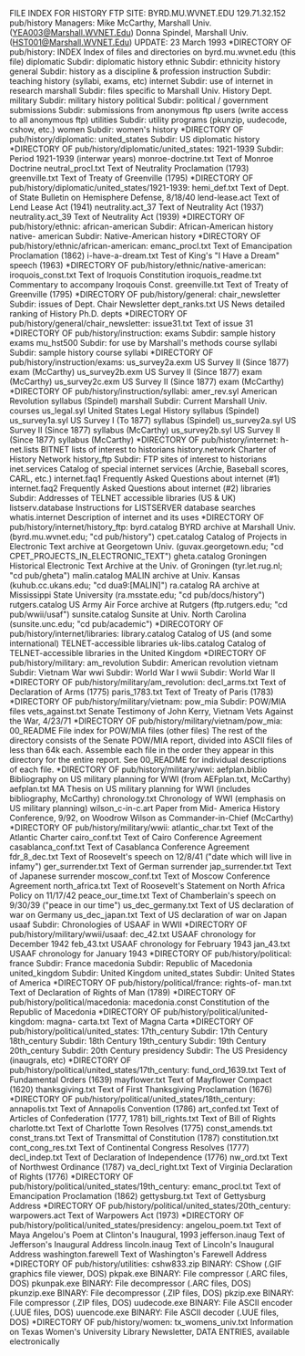 FILE INDEX FOR HISTORY FTP SITE: BYRD.MU.WVNET.EDU 129.71.32.152 pub/history
Managers: Mike McCarthy, Marshall Univ. (YEA003@Marshall.WVNET.Edu) Donna
Spindel, Marshall Univ. (HST001@Marshall.WVNET.Edu) UPDATE: 23 March 1993
*DIRECTORY OF pub/history: INDEX Index of files and directories on
byrd.mu.wvnet.edu (this file) diplomatic Subdir: diplomatic history ethnic
Subdir: ethnicity history general Subdir: history as a discipline & profession
instruction Subdir: teaching history (syllabi, exams, etc) internet Subdir:
use of internet in research marshall Subdir: files specific to Marshall Univ.
History Dept. military Subdir: military history political Subdir: political /
government submissions Subdir: submissions from anonymous ftp users (write
access to all anonymous ftp) utilities Subdir: utility programs (pkunzip,
uudecode, cshow, etc.) women Subdir: women's history *DIRECTORY OF
pub/history/diplomatic: united_states Subdir: US diplomatic history *DIRECTORY
OF pub/history/diplomatic/united_states: 1921-1939 Subdir: Period 1921-1939
(interwar years) monroe-doctrine.txt Text of Monroe Doctrine neutral_procl.txt
Text of Neutrality Proclamation (1793) greenville.txt Text of Treaty of
Greenville (1795) *DIRECTORY OF
pub/history/diplomatic/united_states/1921-1939: hemi_def.txt Text of Dept. of
State Bulletin on Hemisphere Defense, 8/18/40 lend-lease.act Text of Lend
Lease Act (1941) neutrality.act_37 Text of Neutrality Act (1937)
neutrality.act_39 Text of Neutrality Act (1939) *DIRECTORY OF
pub/history/ethnic: african-american Subdir: African-American history native-
american Subdir: Native-American history *DIRECTORY OF
pub/history/ethnic/african-american: emanc_procl.txt Text of Emancipation
Proclamation (1862) i-have-a-dream.txt Test of King's "I Have a Dream" speech
(1963) *DIRECTORY OF pub/history/ethnic/native-american: iroquois_const.txt
Text of Iroquois Constitution iroquois_readme.txt Commentary to accompany
Iroqouis Const. greenville.txt Text of Treaty of Greenville (1795) *DIRECTORY
OF pub/history/general: chair_newsletter Subdir: issues of Dept. Chair
Newsletter dept_ranks.txt US News detailed ranking of History Ph.D. depts
*DIRECTORY OF pub/history/general/chair_newsletter: issue31.txt Text of issue
31 *DIRECTORY OF pub/history/instruction: exams Subdir: sample history exams
mu_hst500 Subdir: for use by Marshall's methods course syllabi Subdir: sample
history course syllabi *DIRECTORY OF pub/history/instruction/exams:
us_survey2a.exm US Survey II (Since 1877) exam (McCarthy) us_survey2b.exm US
Survey II (Since 1877) exam (McCarthy) us_survey2c.exm US Survey II (Since
1877) exam (McCarthy) *DIRECTORY OF pub/history/instruction/syllabi:
amer_rev.syl American Revolution syllabus (Spindel) marshall Subdir: Current
Marshall Univ. courses us_legal.syl United States Legal History syllabus
(Spindel) us_survey1a.syl US Survey I (To 1877) syllabus (Spindel)
us_survey2a.syl US Survey II (Since 1877) syllabus (McCarthy) us_survey2b.syl
US Survey II (Since 1877) syllabus (McCarthy) *DIRECTORY OF
pub/history/internet: h-net.lists BITNET lists of interest to historians
history.network Charter of History Network history_ftp Subdir: FTP sites of
interest to historians inet.services Catalog of special internet services
(Archie, Baseball scores, CARL, etc.) internet.faq1 Frequently Asked Questions
about internet (#1) internet.faq2 Frequently Asked Questions about internet
(#2) libraries Subdir: Addresses of TELNET accessible libraries (US & UK)
listserv.database Instructions for LISTSERVER database searches
whatis.internet Description of internet and its uses *DIRECTORY OF
pub/history/internet/history_ftp: byrd.catalog BYRD archive at Marshall Univ.
(byrd.mu.wvnet.edu; "cd pub/history") cpet.catalog Catalog of Projects in
Electronic Text archive at Georgetown Univ. (guvax.georgetown.edu; "cd
CPET_PROJECTS_IN_ELECTRONIC_TEXT") gheta.catalog Groningen Historical
Electronic Text Archive at the Univ. of Groningen (tyr.let.rug.nl; "cd
pub/gheta") malin.catalog MALIN archive at Univ. Kansas (kuhub.cc.ukans.edu;
"cd dua9:[MALIN]") ra.catalog RA archive at Mississippi State University
(ra.msstate.edu; "cd pub/docs/history") rutgers.catalog US Army Air Force
archive at Rutgers (ftp.rutgers.edu; "cd pub/wwii/usaf") sunsite.catalog
Sunsite at Univ. North Carolina (sunsite.unc.edu; "cd pub/academic")
*DIRECOTORY OF pub/history/internet/libraries: library.catalog Catalog of US
(and some international) TELNET-accessible libraries uk-libs.catalog Catalog
of TELNET-accessible libraries in the United Kingdom *DIRECTORY OF
pub/history/military: am_revolution Subdir: American revolution vietnam
Subdir: Vietnam War wwi Subdir: World War I wwii Subdir: World War II
*DIRECTORY OF pub/history/military/am_revolution: decl_arms.txt Text of
Declaration of Arms (1775) paris_1783.txt Text of Treaty of Paris (1783)
*DIRECTORY OF pub/history/military/vietnam: pow_mia Subdir: POW/MIA files
vets_against.txt Senate Testimony of John Kerry, Vietnam Vets Against the War,
4/23/71 *DIRECTORY OF pub/history/military/vietnam/pow_mia: 00_README File
index for POW/MIA files (other files) The rest of the directory consists of
the Senate POW/MIA report, divided into ASCII files of less than 64k each.
Assemble each file in the order they appear in this directory for the entire
report. See 00_README for individual descriptions of each file. *DIRECTORY OF
pub/history/military/wwi: aefplan.biblio Bibliography on US military planning
for WWI (from AEFplan.txt, McCarthy) aefplan.txt MA Thesis on US military
planning for WWI (includes bibliography, McCarthy) chronology.txt Chronology
of WWI (emphasis on US military planning) wilson_c-in-c.art Paper from Mid-
America History Conference, 9/92, on Woodrow Wilson as Commander-in-Chief
(McCarthy) *DIRECTORY OF pub/history/military/wwii: atlantic_char.txt Text of
the Atlantic Charter cairo_conf.txt Text of Cairo Conference Agreement
casablanca_conf.txt Text of Casablanca Conference Agreement fdr_8_dec.txt Text
of Roosevelt's speech on 12/8/41 ("date which will live in infamy")
ger_surrender.txt Text of German surrender jap_surrender.txt Text of Japanese
surrender moscow_conf.txt Text of Moscow Conference Agreement north_africa.txt
Text of Roosevelt's Statement on North Africa Policy on 11/17/42
peace_our_time.txt Text of Chamberlain's speech on 9/30/39 ("peace in our
time") us_dec_germany.txt Text of US declaration of war on Germany
us_dec_japan.txt Text of US declaration of war on Japan usaaf Subdir:
Chronologies of USAAF in WWII *DIRECTORY OF pub/history/military/wwii/usaaf:
dec_42.txt USAAF chronology for December 1942 feb_43.txt USAAF chronology for
February 1943 jan_43.txt USAAF chronology for January 1943 *DIRECTORY OF
pub/history/political: france Subdir: France macedonia Subdir: Republic of
Macedonia united_kingdom Subdir: United Kingdom united_states Subdir: United
States of America *DIRECTORY OF pub/history/political/france: rights-of-
man.txt Text of Declaration of Rights of Man (1789) *DIRECTORY OF
pub/history/political/macedonia: macedonia.const Constitution of the Republic
of Macedonia *DIRECTORY OF pub/history/political/united-kingdom: magna-
carta.txt Text of Magna Carta *DIRECTORY OF
pub/history/political/united_states: 17th_century Subdir: 17th Century
18th_century Subdir: 18th Century 19th_century Subdir: 19th Century
20th_century Subdir: 20th Century presidency Subdir: The US Presidency
(inaugrals, etc) *DIRECTORY OF
pub/history/political/united_states/17th_century: fund_ord_1639.txt Text of
Fundamental Orders (1639) mayflower.txt Text of Mayflower Compact (1620)
thanksgiving.txt Text of First Thanksgiving Proclamation (1676) *DIRECTORY OF
pub/history/political/united_states/18th_century: annapolis.txt Text of
Annapolis Convention (1786) art_confed.txt Text of Articles of Confederation
(1777, 1781) bill_rights.txt Text of Bill of Rights charlotte.txt Text of
Charlotte Town Resolves (1775) const_amends.txt const_trans.txt Text of
Transmittal of Constitution (1787) constitution.txt cont_cong_res.txt Text of
Continental Congress Resolves (1777) decl_indep.txt Text of Declaration of
Independence (1776) nw_ord.txt Text of Northwest Ordinance (1787)
va_decl_right.txt Text of Virginia Declaration of Rights (1776) *DIRECTORY OF
pub/history/political/united_states/19th_century: emanc_procl.txt Text of
Emancipation Proclamation (1862) gettysburg.txt Text of Gettysburg Address
*DIRECTORY OF pub/history/political/united_states/20th_century: warpowers.act
Text of Warpowers Act (1973) *DIRECTORY OF
pub/history/political/united_states/presidency: angelou_poem.txt Text of Maya
Angelou's Poem at Clinton's Inaugural, 1993 jefferson.inaug Text of
Jefferson's Inaugural Address lincoln.inaug Text of Lincoln's Inaugural
Address washington.farewell Text of Washington's Farewell Address *DIRECTORY
OF pub/history/utilities: cshw833.zip BINARY: CShow (.GIF graphics file
viewer, DOS) pkpak.exe BINARY: File compressor (.ARC files, DOS) pkunpak.exe
BINARY: File decompressor (.ARC files, DOS) pkunzip.exe BINARY: File
decompressor (.ZIP files, DOS) pkzip.exe BINARY: File compressor (.ZIP files,
DOS) uudecode.exe BINARY: File ASCII encoder (.UUE files, DOS) uuencode.exe
BINARY: File ASCII decoder (.UUE files, DOS) *DIRECTORY OF pub/history/women:
tx_womens_univ.txt Information on Texas Women's University Library Newsletter,
DATA ENTRIES, available electronically


